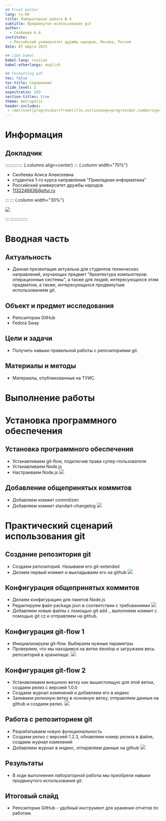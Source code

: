 ```yaml
---
## Front matter
lang: ru-RU
title: Лабораторная работа № 4
subtitle: Продвинутое использование git
author:
  - Скобеева А.А.
institute:
  - Российский университет дружбы народов, Москва, Россия
date: 07 марта 2025

## i18n babel
babel-lang: russian
babel-otherlangs: english

## Formatting pdf
toc: false
toc-title: Содержание
slide_level: 2
aspectratio: 169
section-titles: true
theme: metropolis
header-includes:
 - \metroset{progressbar=frametitle,sectionpage=progressbar,numbering=fraction}
---
```


# Информация

## Докладчик

:::::::::::::: {.columns align=center}
::: {.column width="70%"}

  * Скобеева Алиса Алексеевна
  * студентка 1-го курса направления "Прикладная информатика"
  * Российский университет дружбы народов
  * [1132246836@pfur.ru](mailto:1132246836@pfur.ru)

:::
::: {.column width="30%"}

![](./image/skalisa.jpg)

:::
::::::::::::::

# Вводная часть

## Актуальность

- Данная презентация актуальна для студентов технических направлений, изучающих предмет "Архитектура компьютеров: операционные системы", а также для людей, интересующихся этим предметом, а также, интересующихся продвинутым использованием git. 

## Объект и предмет исследования

- Репозитории GitHub
- Fedora Sway

## Цели и задачи

- Получить навыки правильной работы с репозиториями git. 

## Материалы и методы

- Материалы, опубликованные на ТУИС.

# Выполнение работы

# Установка программного обеспечения

## Установка программного обеспечения

- Устанавливаем git-flow, подключив права супер-пользователя
- Устанавливаем Node.js
- Настраиваем Node.js
![](./image/4.png)

## Добавление общепринятых коммитов 

- Добавляем коммит commitizen
- Добавляем коммит standart-changelog
![](./image/7.png)

# Практический сценарий использования git

## Создание репозитория git

- Создаем репозиторий. Называем его git-extended
- Делаем первый коммит и выкладываем его на github
![](./image/12.png)

## Конфигурация общепринятых коммитов

- Делаем конфигурацию для пакетов Node.js
- Редактируем файл package.json в соответствии с требованиями
![](./image/14.png)
- Добавляем новые файлы с помощью git add ., выполняем коммит с помощью git cz и отправляем на github.

## Конфигурация git-flow 1

- Инициализируем git-flow. Выбираем нужные параметры
- Проверяем, что мы находимся на ветке develop и загружаем весь репозиторий в хранилище.
![](./image/19.png)

## Конфигурация git-flow 2

- Устанавливаем внешнюю ветку как вышестоящую для этой ветки, создаем релиз с версией 1.0.0
- Создаем журнал изменений и добавляем его в индекс
- Заливаем релизную ветку в основную ветку, отправляем данные на github и создаем релиз.
![](./image/28.png)

## Работа с репозиторием git

- Разрабатываем новую функциональность
- Создаем релиз с версией 1.2.3, обнавляем номер релиза в файле, создаем журнал изменений
- Добавляем журнал в индекс, отпарвляем данные на github
![](./image/37.png)

## Результаты

- В ходе выполнения лабораторной работы мы приобрели навыки продвинутого использования git.


## Итоговый слайд

- Репозитории GitHub - удобный инструмент для хранения отчетов по работам.

